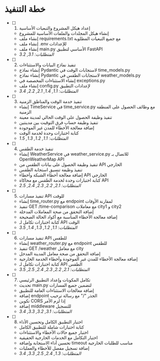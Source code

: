 # خطة التنفيذ

- [ ] 1. إعداد هيكل المشروع والتبعيات الأساسية
  - إنشاء هيكل المجلدات والملفات الأساسية للمشروع
  - إنشاء ملف requirements.txt مع جميع التبعيات المطلوبة
  - إنشاء ملف .env للإعدادات
  - إنشاء ملف main.py الأساسي لتطبيق FastAPI
  - _المتطلبات: 3.1, 3.2_

- [ ] 2. تنفيذ نماذج البيانات والاستثناءات
  - إنشاء نماذج Pydantic لاستجابات الوقت في time_models.py
  - إنشاء نماذج Pydantic لاستجابات الطقس في weather_models.py
  - إنشاء الاستثناءات المخصصة في exceptions.py
  - إنشاء ملف config.py لإعدادات التطبيق
  - _المتطلبات: 1.1, 1.4, 2.1, 2.2, 3.4_

- [ ] 3. تنفيذ خدمة الوقت والمناطق الزمنية
  - إنشاء TimeService في time_service.py مع وظائف الحصول على المنطقة الزمنية
  - تنفيذ وظيفة الحصول على الوقت الحالي لمدينة معينة
  - تنفيذ وظيفة حساب فرق التوقيت بين مدينتين
  - إضافة معالجة الأخطاء للمدن غير الموجودة
  - كتابة اختبارات وحدة لخدمة الوقت
  - _المتطلبات: 1.1, 1.2, 1.3, 1.5_

- [ ] 4. تنفيذ خدمة الطقس
  - إنشاء WeatherService في weather_service.py للاتصال بـ OpenWeatherMap API
  - تنفيذ وظيفة الحصول على بيانات الطقس من API الخارجي
  - تنفيذ وظيفة تنسيق استجابة الطقس
  - إضافة معالجة أخطاء الشبكة وأخطاء API الخارجي
  - كتابة اختبارات وحدة لخدمة الطقس مع محاكاة API
  - _المتطلبات: 2.1, 2.2, 2.3, 2.4, 2.5_

- [ ] 5. تنفيذ مسارات API للوقت
  - إنشاء time_router.py مع endpoint لمقارنة الأوقات
  - تنفيذ GET /time-comparison مع معاملات city1 و city2
  - إضافة التحقق من صحة المعاملات المدخلة
  - إضافة معالجة الأخطاء المناسبة مع أكواد الحالة الصحيحة
  - كتابة اختبارات تكامل لـ API الوقت
  - _المتطلبات: 1.1, 1.2, 1.3, 1.4, 3.5_

- [ ] 6. تنفيذ مسارات API للطقس
  - إنشاء weather_router.py مع endpoint للطقس
  - تنفيذ GET /weather مع معامل city
  - إضافة التحقق من صحة معامل المدينة المدخل
  - إضافة معالجة الأخطاء للمدن غير الموجودة وأخطاء الخدمة الخارجية
  - كتابة اختبارات تكامل لـ API الطقس
  - _المتطلبات: 2.1, 2.2, 2.3, 2.4, 2.5, 3.5_

- [ ] 7. تكامل المكونات وإعداد التطبيق الرئيسي
  - تحديث main.py لتضمين جميع المسارات
  - إضافة معالجات الاستثناءات العامة للتطبيق
  - إضافة endpoint الجذر "/" مع رسالة ترحيب
  - تكوين CORS إذا لزم الأمر
  - إضافة middleware للتسجيل
  - _المتطلبات: 3.1, 3.2, 3.3, 3.4_

- [ ] 8. اختبار التطبيق الكامل وتحسين الأداء
  - كتابة اختبارات شاملة للتطبيق الكامل
  - اختبار جميع حالات الأخطاء والاستثناءات
  - اختبار التكامل مع الخدمات الخارجية الحقيقية
  - تحسين أداء الاستجابة وإضافة timeout مناسب للطلبات الخارجية
  - إضافة تسجيل مفصل للأخطاء والعمليات
  - _المتطلبات: 1.3, 2.4, 2.5, 3.3, 3.4_